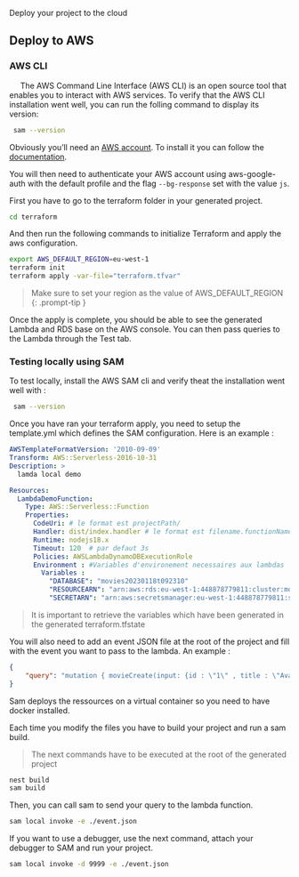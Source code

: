 Deploy your project to the cloud

## Deploy to AWS

### AWS CLI

&nbsp;&nbsp;&nbsp;&nbsp;&nbsp;The AWS Command Line Interface (AWS CLI) is an open source tool that enables you to interact with AWS services. To verify that the AWS CLI installation went well, you can run the folling command to display its version: 

```bash
 sam --version
```

Obviously you’ll need an [AWS account](https://portal.aws.amazon.com/billing/signup#/start/email). To install it you can follow the [documentation](https://docs.aws.amazon.com/cli/latest/userguide/getting-started-install.html).

You will then need to authenticate your AWS account using aws-google-auth with the default profile and the flag `--bg-response` set with the value `js`.

First you have to go to the terraform folder in your generated project.

```bash
cd terraform
```

And then run the following commands to initialize Terraform and apply the aws configuration.

```bash
export AWS_DEFAULT_REGION=eu-west-1
terraform init
terraform apply -var-file="terraform.tfvar"
```

>Make sure to set your region as the value of AWS_DEFAULT_REGION
{: .prompt-tip }

Once the apply is complete, you should be able to see the generated Lambda and RDS base on the AWS console.
You can then pass queries to the Lambda through the Test tab.

### Testing locally using SAM

To test locally, install the AWS SAM cli and verify theat the installation went well with :

```bash
 sam --version
```
Once you have ran your terraform apply, you need to setup the template.yml which defines the SAM configuration. Here is an example :

```yml
AWSTemplateFormatVersion: '2010-09-09'
Transform: AWS::Serverless-2016-10-31
Description: >
  lamda local demo

Resources:
  LambdaDemoFunction:
    Type: AWS::Serverless::Function 
    Properties:
      CodeUri: # le format est projectPath/
      Handler: dist/index.handler # le format est filename.functionName
      Runtime: nodejs18.x 
      Timeout: 120  # par defaut 3s
      Policies: AWSLambdaDynamoDBExecutionRole
      Environment : #Variables d'environement necessaires aux lambdas
        Variables :
          "DATABASE": "movies20230118t092310"
          "RESOURCEARN": "arn:aws:rds:eu-west-1:448878779811:cluster:movies-2023-01-18t09-23-10-db"
          "SECRETARN": "arn:aws:secretsmanager:eu-west-1:448878779811:secret:movies-2023-01-18t09-23-10-secret-gdXTS0sEwn0-dhY15R" 
```

>It is important to retrieve the variables which have been generated in the generated terraform.tfstate

You will also need to add an event JSON file at the root of the project and fill with the event you want to pass to the lambda. An example :

```json
{
    "query": "mutation { movieCreate(input: {id : \"1\" , title : \"Avatar\", rating : 2}){ movie {id , title, rating}}}" 
}
```
Sam deploys the ressources on a virtual container so you need to have docker installed.

Each time you modify the files you have to build your project and run a sam build.

>The next commands have to be executed at the root of the generated project

```bash
nest build
sam build

```

Then, you can call sam to send your query to the lambda function.

```bash
sam local invoke -e ./event.json
```

If you want to use a debugger, use the next command, attach your debugger to SAM and run your project.

```bash
sam local invoke -d 9999 -e ./event.json
```
